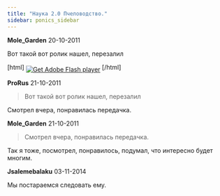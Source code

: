 ```yaml
---
title: "Наука 2.0 Пчеловодство."
sidebar: ponics_sidebar
---
```


**Mole_Garden** 20-10-2011

Вот такой вот ролик нашел, перезалил 

[html]&#13;<object classid="clsid:d27cdb6e-ae6d-11cf-96b8-444553540000" width="626" height="367" id="movie_name" align="middle"><param name="movie" value="http://img.mail.ru/r/video2/uvpv2.swf?3"/><param name="flashvars" value="movieSrc=mail/smile_kostes/_myvideo/11&autoplay=0" /><param name="allowFullScreen" value="true" /><param name="AllowScriptAccess" value="always" /><!--&#91;if !IE&#93;>--><object type="application/x-shockwave-flash" data="http://img.mail.ru/r/video2/uvpv2.swf?3" width="626" height="367"><param name="movie" value="http://img.mail.ru/r/video2/uvpv2.swf?3"/><param name="flashvars" value="movieSrc=mail/smile_kostes/_myvideo/11&autoplay=0" /><param name="allowFullScreen" value="true" /><param name="AllowScriptAccess" value="always" /><!--<!&#91;endif&#93;--><a href="http://www.adobe.com/go/getflash"><img src="http://www.adobe.com/images/shared/download_buttons/get_flash_player.gif" alt="Get Adobe Flash player"/></a><!--&#91;if !IE&#93;>--></object><!--<!&#91;endif&#93;--></object>&#13;[/html]


**ProRus** 21-10-2011

> Вот такой вот ролик нашел, перезалил 

Смотрел вчера, понравилась передачка.


**Mole_Garden** 21-10-2011

> Смотрел вчера, понравилась передачка.

Так я тоже, посмотрел, понравилось, подумал, что интересно будет многим. 


**Jsalemebalaku** 03-11-2014

Мы постараемся следовать ему.


